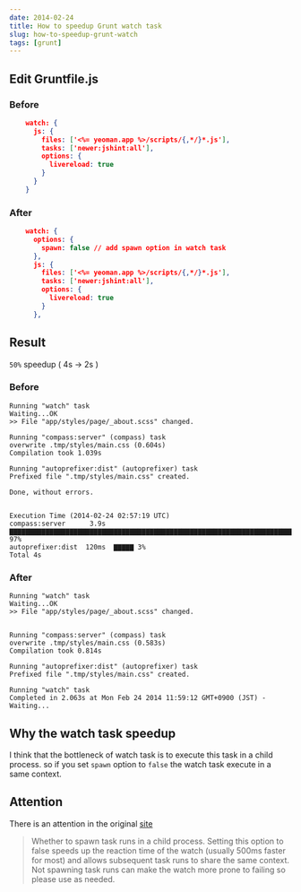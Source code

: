 ```yaml
---
date: 2014-02-24
title: How to speedup Grunt watch task
slug: how-to-speedup-grunt-watch
tags: [grunt]
---
```


## Edit Gruntfile.js

### Before

```json
    watch: {
      js: {
        files: ['<%= yeoman.app %>/scripts/{,*/}*.js'],
        tasks: ['newer:jshint:all'],
        options: {
          livereload: true
        }
      }
    }
```
### After

```json
    watch: {
      options: {
        spawn: false // add spawn option in watch task
      },
      js: {
        files: ['<%= yeoman.app %>/scripts/{,*/}*.js'],
        tasks: ['newer:jshint:all'],
        options: {
          livereload: true
        }
      },
```
## Result

`50%` speedup ( 4s -> 2s )

### Before

    Running "watch" task
    Waiting...OK
    >> File "app/styles/page/_about.scss" changed.

    Running "compass:server" (compass) task
    overwrite .tmp/styles/main.css (0.604s)
    Compilation took 1.039s

    Running "autoprefixer:dist" (autoprefixer) task
    Prefixed file ".tmp/styles/main.css" created.

    Done, without errors.


    Execution Time (2014-02-24 02:57:19 UTC)
    compass:server      3.9s  ▇▇▇▇▇▇▇▇▇▇▇▇▇▇▇▇▇▇▇▇▇▇▇▇▇▇▇▇▇▇▇▇▇▇▇▇▇▇▇▇▇▇▇▇▇▇▇▇▇▇▇▇▇▇▇▇▇▇▇▇▇▇▇▇▇▇▇▇▇▇▇▇▇▇▇▇▇▇▇▇▇▇▇▇▇▇▇▇▇▇▇▇▇▇▇▇▇▇▇▇▇▇▇▇▇▇▇▇▇▇▇▇▇▇▇▇▇▇▇▇▇▇▇▇▇▇▇▇▇▇▇▇▇▇▇▇▇▇▇▇▇▇▇▇▇▇▇▇▇▇▇▇▇▇▇▇▇▇▇▇▇ 97%
    autoprefixer:dist  120ms  ▇▇▇▇▇ 3%
    Total 4s

### After

    Running "watch" task
    Waiting...OK
    >> File "app/styles/page/_about.scss" changed.


    Running "compass:server" (compass) task
    overwrite .tmp/styles/main.css (0.583s)
    Compilation took 0.814s

    Running "autoprefixer:dist" (autoprefixer) task
    Prefixed file ".tmp/styles/main.css" created.

    Running "watch" task
    Completed in 2.063s at Mon Feb 24 2014 11:59:12 GMT+0900 (JST) - Waiting...

## Why the watch task speedup

I think that the bottleneck of watch task is to execute this task in a child process. so if you set `spawn` option to `false` the watch task execute in a same context.

## Attention

There is an attention in the original [site](https://github.com/gruntjs/grunt-contrib-watch)

> Whether to spawn task runs in a child process. Setting this option to false speeds up the reaction time of the watch (usually 500ms faster for most) and allows subsequent task runs to share the same context. Not spawning task runs can make the watch more prone to failing so please use as needed.
